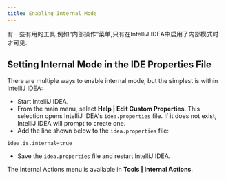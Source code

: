 ```yaml
---
title: Enabling Internal Mode
---
```


有一些有用的工具,例如“内部操作”菜单,只有在IntelliJ IDEA中启用了内部模式时才可见.


## Setting Internal Mode in the IDE Properties File
There are multiple ways to enable internal mode, but the simplest is within IntelliJ IDEA:
* Start IntelliJ IDEA.
* From the main menu, select **Help | Edit Custom Properties**.
This selection opens IntelliJ IDEA's `idea.properties` file.
If it does not exist, IntelliJ IDEA will prompt to create one.
* Add the line shown below to the `idea.properties` file:
```
idea.is.internal=true
```
* Save the `idea.properties` file and restart IntelliJ IDEA.

The Internal Actions menu is available in **Tools \| Internal Actions**.



